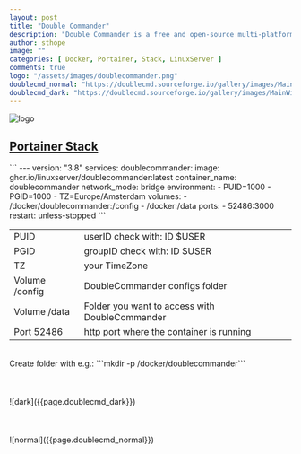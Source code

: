 ```yaml
---
layout: post
title: "Double Commander"
description: "Double Commander is a free and open-source multi-platform two-panel orthodox file manager that is inspired by the Microsoft Windows-only Total Commander."
author: sthope
image: ""
categories: [ Docker, Portainer, Stack, LinuxServer ]
comments: true
logo: "/assets/images/doublecommander.png"
doublecmd_normal: "https://doublecmd.sourceforge.io/gallery/images/MainWindow.png"
doublecmd_dark: "https://doublecmd.sourceforge.io/gallery/images/MainWindowDark.png"
---
```

![logo]({{page.logo}})

<h2><a href="https://git.sthope.dev/sthope/sthope-examples/src/branch/master/docker_portainer_stacks/src/branch/master/doublecommander.yml" target="_blank">Portainer Stack</a></h2>
```
---
version: "3.8"
services:
  doublecommander:
    image: ghcr.io/linuxserver/doublecommander:latest
    container_name: doublecommander
    network_mode: bridge
    environment:
      - PUID=1000
      - PGID=1000
      - TZ=Europe/Amsterdam
    volumes:
      - /docker/doublecommander:/config
      - /docker:/data
    ports:
      - 52486:3000
    restart: unless-stopped
```  
<br>
<table>
  <tr>
    <td>PUID</td>
    <td>userID check with: ID $USER</td>
  </tr>
  <tr>
    <td>PGID</td>
    <td>groupID check with: ID $USER</td>
  </tr>
  <tr>
    <td>TZ</td>
    <td>your TimeZone</td>
  </tr>
  <tr>
    <td>Volume /config</td>
    <td>DoubleCommander configs folder </td>
  </tr>
  <tr>
    <td>Volume /data</td>
    <td>Folder you want to access with DoubleCommander</td>
  </tr>
  <tr>
    <td>Port 52486</td>
    <td>http port where the container is running</td>
  </tr>
</table>
<br>
Create folder with e.g.:  
```mkdir -p /docker/doublecommander```
<br>
<br>
<br>
<br>
![dark]({{page.doublecmd_dark}})
<br>
<br>
<br>
<br>
![normal]({{page.doublecmd_normal}})
<br>
<br>
<br>
<br>
